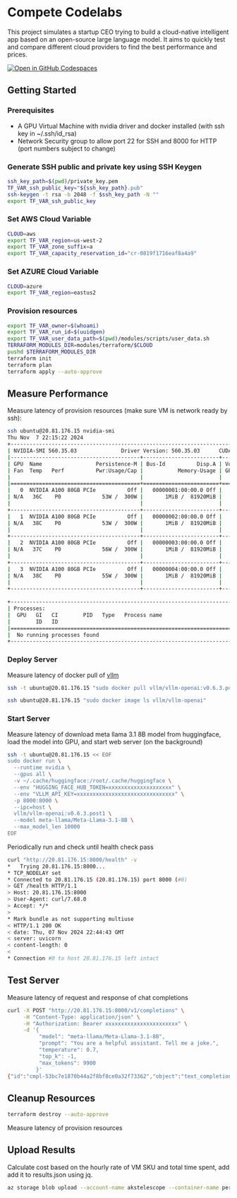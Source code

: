 # Compete Codelabs

This project simulates a startup CEO trying to build a cloud-native intelligent app based on an open-source large language model. It aims to quickly test and compare different cloud providers to find the best performance and prices.

[![Open in GitHub Codespaces](https://github.com/codespaces/badge.svg)](https://github.com/codespaces/new?repo=compete-labs)

## Getting Started

### Prerequisites

* A GPU Virtual Machine with nvidia driver and docker installed (with ssh key in ~/.ssh/id_rsa)
* Network Security group to allow port 22 for SSH and 8000 for HTTP (port numbers subject to change)

### Generate SSH public and private key using SSH Keygen
```bash
ssh_key_path=$(pwd)/private_key.pem
TF_VAR_ssh_public_key="${ssh_key_path}.pub"
ssh-keygen -t rsa -b 2048 -f $ssh_key_path -N ""
export TF_VAR_ssh_public_key
```

### Set AWS Cloud Variable
```bash
CLOUD=aws
export TF_VAR_region=us-west-2
export TF_VAR_zone_suffix=a
export TF_VAR_capacity_reservation_id="cr-0819f1716eaf8a4a9"
```
### Set AZURE Cloud Variable
```bash
CLOUD=azure
export TF_VAR_region=eastus2
```

### Provision resources
```bash
export TF_VAR_owner=$(whoami)
export TF_VAR_run_id=$(uuidgen)
export TF_VAR_user_data_path=$(pwd)/modules/scripts/user_data.sh
TERRAFORM_MODULES_DIR=modules/terraform/$CLOUD
pushd $TERRAFORM_MODULES_DIR
terraform init
terraform plan
terraform apply --auto-approve
```

## Measure Performance
Measure latency of provision resources (make sure VM is network ready by ssh):
```bash
ssh ubuntu@20.81.176.15 nvidia-smi
Thu Nov  7 22:15:22 2024       
+-----------------------------------------------------------------------------------------+
| NVIDIA-SMI 560.35.03              Driver Version: 560.35.03      CUDA Version: 12.6     |
|-----------------------------------------+------------------------+----------------------+
| GPU  Name                 Persistence-M | Bus-Id          Disp.A | Volatile Uncorr. ECC |
| Fan  Temp   Perf          Pwr:Usage/Cap |           Memory-Usage | GPU-Util  Compute M. |
|                                         |                        |               MIG M. |
|=========================================+========================+======================|
|   0  NVIDIA A100 80GB PCIe          Off |   00000001:00:00.0 Off |                    0 |
| N/A   36C    P0             53W /  300W |       1MiB /  81920MiB |      0%      Default |
|                                         |                        |             Disabled |
+-----------------------------------------+------------------------+----------------------+
|   1  NVIDIA A100 80GB PCIe          Off |   00000002:00:00.0 Off |                    0 |
| N/A   38C    P0             53W /  300W |       1MiB /  81920MiB |      0%      Default |
|                                         |                        |             Disabled |
+-----------------------------------------+------------------------+----------------------+
|   2  NVIDIA A100 80GB PCIe          Off |   00000003:00:00.0 Off |                    0 |
| N/A   37C    P0             56W /  300W |       1MiB /  81920MiB |      0%      Default |
|                                         |                        |             Disabled |
+-----------------------------------------+------------------------+----------------------+
|   3  NVIDIA A100 80GB PCIe          Off |   00000004:00:00.0 Off |                    0 |
| N/A   38C    P0             55W /  300W |       1MiB /  81920MiB |      0%      Default |
|                                         |                        |             Disabled |
+-----------------------------------------+------------------------+----------------------+
                                                                                         
+-----------------------------------------------------------------------------------------+
| Processes:                                                                              |
|  GPU   GI   CI        PID   Type   Process name                              GPU Memory |
|        ID   ID                                                               Usage      |
|=========================================================================================|
|  No running processes found                                                             |
+-----------------------------------------------------------------------------------------+
```

### Deploy Server
Measure latency of docker pull of [vllm](https://github.com/vllm-project/vllm)
```bash
ssh -t ubuntu@20.81.176.15 "sudo docker pull vllm/vllm-openai:v0.6.3.post1"
```

```bash
ssh ubuntu@20.81.176.15 "sudo docker image ls vllm/vllm-openai"
```

### Start Server
Measure latency of download meta llama 3.1 8B model from huggingface, load the model into GPU, and start web server (on the background)
```bash
ssh -t ubuntu@20.81.176.15 << EOF
sudo docker run \
  --runtime nvidia \
  --gpus all \
  -v ~/.cache/huggingface:/root/.cache/huggingface \
  --env "HUGGING_FACE_HUB_TOKEN=xxxxxxxxxxxxxxxxxxxx" \
  --env "VLLM_API_KEY=xxxxxxxxxxxxxxxxxxxxxxxxxxxxxxx" \
  -p 8000:8000 \
  --ipc=host \
  vllm/vllm-openai:v0.6.3.post1 \
  --model meta-llama/Meta-Llama-3.1-8B \
  --max_model_len 10000
EOF
```

Periodically run and check until health check pass
```bash
curl "http://20.81.176.15:8000/health" -v
*   Trying 20.81.176.15:8000...
* TCP_NODELAY set
* Connected to 20.81.176.15 (20.81.176.15) port 8000 (#0)
> GET /health HTTP/1.1
> Host: 20.81.176.15:8000
> User-Agent: curl/7.68.0
> Accept: */*
> 
* Mark bundle as not supporting multiuse
< HTTP/1.1 200 OK
< date: Thu, 07 Nov 2024 22:44:43 GMT
< server: uvicorn
< content-length: 0
< 
* Connection #0 to host 20.81.176.15 left intact
```

## Test Server
Measure latency of request and response of chat completions
```bash
curl -X POST "http://20.81.176.15:8000/v1/completions" \
     -H "Content-Type: application/json" \
     -H "Authorization: Bearer xxxxxxxxxxxxxxxxxxxxxxx" \
     -d '{
          "model": "meta-llama/Meta-Llama-3.1-8B",
          "prompt": "You are a helpful assistant. Tell me a joke.",
          "temperature": 0.7,
          "top_k": -1,
          "max_tokens": 9900
         }'
{"id":"cmpl-53bc7e1870b44a2f8bf8ce0a32f73362","object":"text_completion","created":1731019602,"model":"meta-llama/Meta-Llama-3.1-8B","choices":[{"index":0,"text":" It's your turn. The man was surprised when he saw the monkey dancing. The old man is still alive. I still don't know what happened. When will the singer arrive in Japan? We can't wait any longer. You'd better hurry up. I know that he's a good man. We have to do it.\nI wonder what'll happen next. I am not used to sleeping in a chair. You know what you have to do. The only thing that can stop a bad guy with a gun is a good guy with a gun. The doctor cured him of his cold. We don't have time to do that. I'm not a brain surgeon. I'm an astronaut. It seemed like a good idea at the time. We were just talking about you. The train arrived at the station promptly at 8:00.\nI'll be there for you. I'm not trying to stop you. I'm going to try to stay here. They got married in secret. The earthquake was destructive. Pratapwant was only trying to help you. I never wanted to do this again. I don't know if he's still alive. I think you're right. It looked like they were arguing.\nYou have to pay the bill. We had to make some difficult decisions. I know how to do that. They told me that too. He's a good boy. I have no idea what you're talking about. I should've known better than to trust you. He was annoyed at his friend. The girl entered the room and closed the door behind her. I hope you bring your family.\nWe'll never know the truth. You're not careful. I was just as surprised as you. You actually found them? You're very beautiful. She was terribly affected by the death of her father. The present government is likely to be overthrown. I'm trying to concentrate. My wife is pregnant with triplets. I'm a little scared.\nI didn't know that you were a doctor. I don't know what to do about that. We're already too late. I'm not very good, I'm afraid. He's had a pretty hard time. Don't worry. I'll be there. I'm just going to get some coffee. The engine gives out 20 horsepower. I'm getting out of here! I don't want to stay here any longer!\nI don't like the new car. I just don't want to go there alone. Why didn't you tell me you were going to do that? I'm a little nervous, too. I'm really trying to help. He was drunk. I haven't seen you for a long time. I'm not the one who called you. I have one. I don't know what we can do now. The movie starts at 8:00.\nI don't have the strength. I told you I'd help you. I'll do whatever you want me to do. I've never met anyone who can speak French as well as you. It's a good plan. The dog barked at the cat. I was wrong. I was a fool. I had no choice. I'm not kidding. The baseball game was called off because of the rain.\nDon't make me do that. You have made up your mind. I'm not sure. I'd like to talk to you about that some more. I can't describe how beautiful she looked. I don't have to do anything. If you don't want to, there's no need to. They're very happy. Don't pay any attention to her. She is studying English at the moment.\nI didn't see you. It was indeed a great pleasure to see you. He's still a child. The country's growth rate has been negative. I'm sorry. You can't come with me. He's doing well. Let's all sing. I'm not going to talk to you anymore. No one can escape death. I didn't know that you could speak French.\nShe was a very beautiful lady. Your work is excellent. This is a good idea, but we have to do it right. A woman's place is in the home. You're a good person. I'm not sure if I can do it. What was I supposed to do? There's no easy way to say this. I don't like him right now. I have enough money to buy this car.","logprobs":null,"finish_reason":"stop","stop_reason":null,"prompt_logprobs":null}],"usage":{"prompt_tokens":12,"total_tokens":918,"completion_tokens":906}}
```

## Cleanup Resources
```bash
terraform destroy --auto-approve
```

Measure latency of provision resources

## Upload Results
Calculate cost based on the hourly rate of VM SKU and total time spent, add add it to results.json using jq.
```bash
az storage blob upload --account-name akstelescope --container-name perf-eval --name compete-codelabs --file results.json
```
